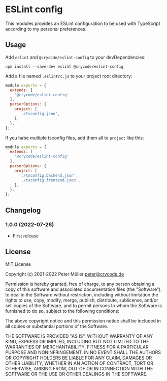 # ESLint config

This modules provides an ESLint configuration to be used with TypeScript
according to my personal preferences.

## Usage

Add `eslint` and `@crycode/eslint-config` to your devDependencies:

```shell
npm install --save-dev eslint @crycode/eslint-config
```

Add a file named `.eslintrc.js` to your project root directory:

```js
module.exports = {
  extends: [
    '@crycode/eslint-config'
  ],
  parserOptions: {
    project: [
      './tsconfig.json',
    ],
  },
};
```

If you habe multiple tsconfig files, add them all to `project` like this:

```js
module.exports = {
  extends: [
    '@crycode/eslint-config'
  ],
  parserOptions: {
    project: [
      './tsconfig.backend.json',
      './tsconfig.frontend.json',
    ],
  },
};
```

## Changelog

<!--
    Placeholder for the next version (at the beginning of the line):
    ### **WORK IN PROGRESS**
-->
### 1.0.0 (2022-07-26)

* First release

## License

MIT License

Copyright (c) 2021-2022 Peter Müller <peter@crycode.de>

Permission is hereby granted, free of charge, to any person obtaining a copy
of this software and associated documentation files (the "Software"), to deal
in the Software without restriction, including without limitation the rights
to use, copy, modify, merge, publish, distribute, sublicense, and/or sell
copies of the Software, and to permit persons to whom the Software is
furnished to do so, subject to the following conditions:

The above copyright notice and this permission notice shall be included in all
copies or substantial portions of the Software.

THE SOFTWARE IS PROVIDED "AS IS", WITHOUT WARRANTY OF ANY KIND, EXPRESS OR
IMPLIED, INCLUDING BUT NOT LIMITED TO THE WARRANTIES OF MERCHANTABILITY,
FITNESS FOR A PARTICULAR PURPOSE AND NONINFRINGEMENT. IN NO EVENT SHALL THE
AUTHORS OR COPYRIGHT HOLDERS BE LIABLE FOR ANY CLAIM, DAMAGES OR OTHER
LIABILITY, WHETHER IN AN ACTION OF CONTRACT, TORT OR OTHERWISE, ARISING FROM,
OUT OF OR IN CONNECTION WITH THE SOFTWARE OR THE USE OR OTHER DEALINGS IN THE
SOFTWARE.
